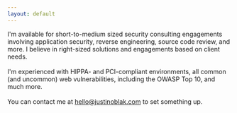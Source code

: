 ```yaml
---
layout: default
---
```


<p>
  I'm available for short-to-medium sized security consulting engagements involving application security, reverse engineering, source code review, and more.
  I believe in right-sized solutions and engagements based on client needs.
  <br/>
  <br/>
  I'm experienced with HIPPA- and PCI-compliant environments, all common (and uncommon) web vulnerabilities, including the OWASP Top 10, and much more.
  <br/>
  <br/>
  You can contact me at <a href="mailto:hello@justinoblak.com">hello@justinoblak.com</a> to set something up.
</p>